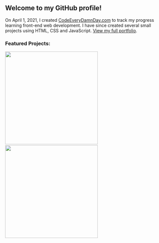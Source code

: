 ## Welcome to my GitHub profile!

On April 1, 2021, I created [CodeEveryDamnDay.com](https://www.codeeverydamnday.com/) to track my progress learning front-end web development. I have since created several small projects using HTML, CSS and JavaScript. [View my full portfolio](https://www.codeeverydamnday.com/portfolio.html). 

### Featured Projects:

[<img src="https://www.codeeverydamnday.com/images/dragondropcta.png" width="300px">](https://codeeverydamnday.com/projects/dragondrop/index.html)&nbsp;&nbsp;&nbsp;&nbsp;[<img src="https://www.codeeverydamnday.com/images/rocketblastercta.png" width="300px">](https://codeeverydamnday.com/projects/rocketblaster/index.html)

<!-- ### Current Stack:

<img src="https://www.codeeverydamnday.com/images/resume-html.png" width="50px">&nbsp;&nbsp;&nbsp;&nbsp;<img src="https://www.codeeverydamnday.com/images/resume-css.png" width="50px">&nbsp;&nbsp;&nbsp;&nbsp;<img src="https://www.codeeverydamnday.com/images/resume-js.png" width="50px"> -->

